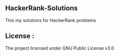 ## HackerRank-Solutions

This my solutions for HackerRank problems

## License :
The project licensed under GNU Public License v3.0
